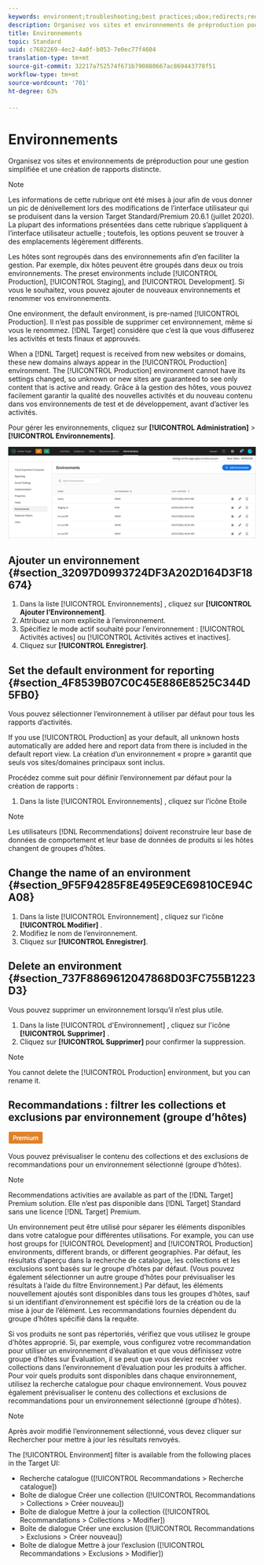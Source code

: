 ```yaml
---
keywords: environment;troubleshooting;best practices;ubox;redirects;redirect;whitelist;blacklist;blocklist;allowlist
description: Organisez vos sites et environnements de préproduction pour une gestion simplifiée et une création de rapports distincte.
title: Environnements
topic: Standard
uuid: c7682269-4ec2-4a0f-b053-7e0ec77f4604
translation-type: tm+mt
source-git-commit: 32217a752574f671b790880667ac869443778f51
workflow-type: tm+mt
source-wordcount: '701'
ht-degree: 63%

---
```



# Environnements

Organisez vos sites et environnements de préproduction pour une gestion simplifiée et une création de rapports distincte.

>[!NOTE]
>
>Les informations de cette rubrique ont été mises à jour afin de vous donner un pic de dénivellement lors des modifications de l’interface utilisateur qui se produisent dans la version Target Standard/Premium 20.6.1 (juillet 2020). La plupart des informations présentées dans cette rubrique s’appliquent à l’interface utilisateur actuelle ; toutefois, les options peuvent se trouver à des emplacements légèrement différents.

Les hôtes sont regroupés dans des environnements afin d’en faciliter la gestion. Par exemple, dix hôtes peuvent être groupés dans deux ou trois environnements. The preset environments include [!UICONTROL Production], [!UICONTROL Staging], and [!UICONTROL Development]. Si vous le souhaitez, vous pouvez ajouter de nouveaux environnements et renommer vos environnements.

One environment, the default environment, is pre-named [!UICONTROL Production]. Il n’est pas possible de supprimer cet environnement, même si vous le renommez. [!DNL Target] considère que c’est là que vous diffuserez les activités et tests finaux et approuvés.

When a [!DNL Target] request is received from new websites or domains, these new domains always appear in the [!UICONTROL Production] environment. The [!UICONTROL Production] environment cannot have its settings changed, so unknown or new sites are guaranteed to see only content that is active and ready. Grâce à la gestion des hôtes, vous pouvez facilement garantir la qualité des nouvelles activités et du nouveau contenu dans vos environnements de test et de développement, avant d’activer les activités.

Pour gérer les environnements, cliquez sur **[!UICONTROL Administration]** > **[!UICONTROL Environnements]**.

![Environnements liste](/help/administrating-target/assets/environments.png)

## Ajouter un environnement {#section_32097D0993724DF3A202D164D3F18674}

1. Dans la liste [!UICONTROL Environnements] , cliquez sur **[!UICONTROL Ajouter l’Environnement]**.
1. Attribuez un nom explicite à l’environnement.
1. Spécifiez le mode actif souhaité pour l’environnement : [!UICONTROL Activités actives] ou [!UICONTROL Activités actives et inactives].
1. Cliquez sur **[!UICONTROL Enregistrer]**.

## Set the default environment for reporting {#section_4F8539B07C0C45E886E8525C344D5FB0}

Vous pouvez sélectionner l’environnement à utiliser par défaut pour tous les rapports d’activités.

If you use [!UICONTROL Production] as your default, all unknown hosts automatically are added here and report data from there is included in the default report view. La création d’un environnement « propre » garantit que seuls vos sites/domaines principaux sont inclus.

Procédez comme suit pour définir l’environnement par défaut pour la création de rapports :

1. Dans la liste [!UICONTROL Environnements] , cliquez sur l’icône Etoile

>[!NOTE]
>
>Les utilisateurs [!DNL Recommendations] doivent reconstruire leur base de données de comportement et leur base de données de produits si les hôtes changent de groupes d’hôtes.

## Change the name of an environment {#section_9F5F94285F8E495E9CE69810CE94CA08}

1. Dans la liste [!UICONTROL Environnement] , cliquez sur l’icône **[!UICONTROL Modifier]** .
1. Modifiez le nom de l’environnement.
1. Cliquez sur **[!UICONTROL Enregistrer]**.

## Delete an environment {#section_737F8869612047868D03FC755B1223D3}

Vous pouvez supprimer un environnement lorsqu’il n’est plus utile.

1. Dans la liste [!UICONTROL d&#39;Environnement] , cliquez sur l&#39;icône **[!UICONTROL Supprimer]** .
1. Cliquez sur **[!UICONTROL Supprimer]** pour confirmer la suppression.

>[!NOTE]
>
>You cannot delete the [!UICONTROL Production] environment, but you can rename it.

## Recommandations : filtrer les collections et exclusions par environnement (groupe d’hôtes)

![Badge Premium](/help/assets/premium.png)

Vous pouvez prévisualiser le contenu des collections et des exclusions de recommandations pour un environnement sélectionné (groupe d’hôtes).

>[!NOTE]
>
>Recommendations activities are available as part of the [!DNL Target] Premium solution. Elle n’est pas disponible dans [!DNL Target] Standard sans une licence [!DNL Target] Premium.

Un environnement peut être utilisé pour séparer les éléments disponibles dans votre catalogue pour différentes utilisations. For example, you can use host groups for [!UICONTROL Development] and [!UICONTROL Production] environments, different brands, or different geographies. Par défaut, les résultats d’aperçu dans la recherche de catalogue, les collections et les exclusions sont basés sur le groupe d’hôtes par défaut. (Vous pouvez également sélectionner un autre groupe d’hôtes pour prévisualiser les résultats à l’aide du filtre Environnement.) Par défaut, les éléments nouvellement ajoutés sont disponibles dans tous les groupes d’hôtes, sauf si un identifiant d’environnement est spécifié lors de la création ou de la mise à jour de l’élément. Les recommandations fournies dépendent du groupe d’hôtes spécifié dans la requête.

Si vos produits ne sont pas répertoriés, vérifiez que vous utilisez le groupe d’hôtes approprié. Si, par exemple, vous configurez votre recommandation pour utiliser un environnement d’évaluation et que vous définissez votre groupe d’hôtes sur Évaluation, il se peut que vous deviez recréer vos collections dans l’environnement d’évaluation pour les produits à afficher. Pour voir quels produits sont disponibles dans chaque environnement, utilisez la recherche catalogue pour chaque environnement. Vous pouvez également prévisualiser le contenu des collections et exclusions de recommandations pour un environnement sélectionné (groupe d’hôtes).

>[!NOTE]
>Après avoir modifié l’environnement sélectionné, vous devez cliquer sur Rechercher pour mettre à jour les résultats renvoyés.

The [!UICONTROL Environment] filter is available from the following places in the Target UI:

* Recherche catalogue ([!UICONTROL Recommandations > Recherche catalogue])
* Boîte de dialogue Créer une collection ([!UICONTROL Recommandations > Collections > Créer nouveau])
* Boîte de dialogue Mettre à jour la collection ([!UICONTROL Recommandations > Collections > Modifier])
* Boîte de dialogue Créer une exclusion ([!UICONTROL Recommandations > Exclusions > Créer nouveau])
* Boîte de dialogue Mettre à jour l’exclusion ([!UICONTROL Recommandations > Exclusions > Modifier])